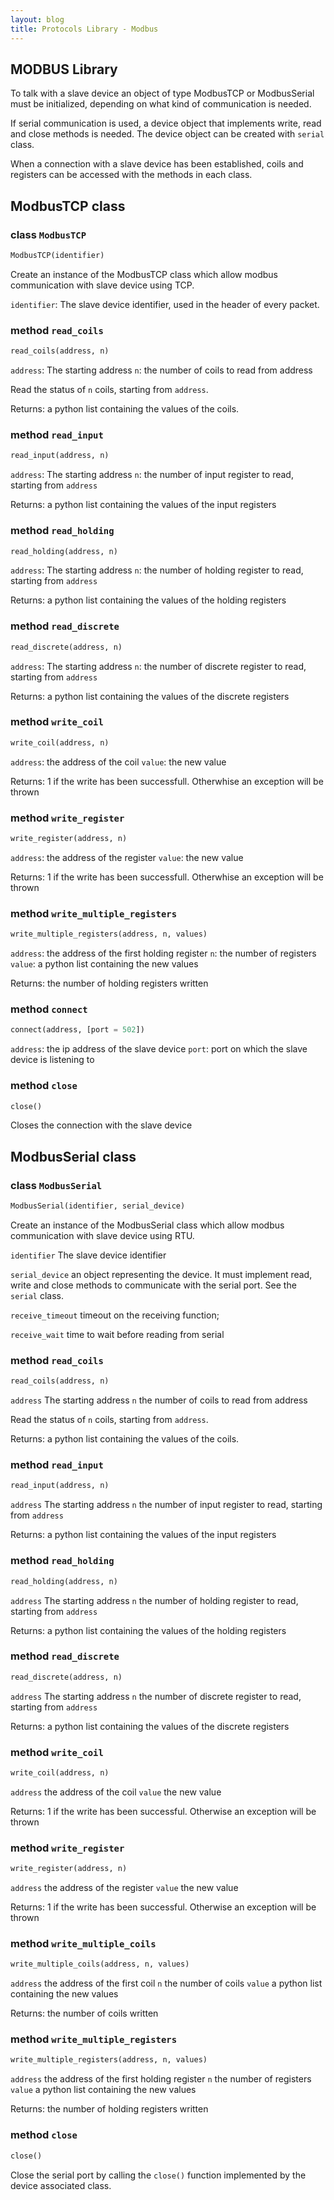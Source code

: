 ```yaml
---
layout: blog
title: Protocols Library - Modbus
---
```

## MODBUS Library

To talk with a slave device an object of type ModbusTCP or ModbusSerial must be initialized, depending on what kind of communication is needed.

If serial communication is used, a device object that implements write, read and close methods is needed. The device object can be created with `serial` class.

When a connection with a slave device has been established, coils and registers can be accessed with the methods in each class.

## ModbusTCP class

### class `ModbusTCP`
```python
ModbusTCP(identifier)
```

Create an instance of the ModbusTCP class which allow modbus communication with slave device using TCP.

`identifier`: The slave device identifier, used in the header of every packet.


### method `read_coils`
```python
read_coils(address, n)
```

`address`: The starting address
`n`: the number of coils to read from address


Read the status of `n` coils, starting from `address`.

Returns:
a python list containing the values of the coils.


### method `read_input`
```python
read_input(address, n)
```

`address`: The starting address
`n`: the number of input register to read, starting from `address`

Returns:
a python list containing the values of the input registers


### method `read_holding`
```python
read_holding(address, n)
```

`address`: The starting address
`n`: the number of holding register to read, starting from `address`

Returns:
a python list containing the values of the holding registers


### method `read_discrete`
```python
read_discrete(address, n)
```

`address`: The starting address
`n`: the number of discrete register to read, starting from `address`

Returns:
a python list containing the values of the discrete registers


### method `write_coil`
```python
write_coil(address, n)
```

`address`: the address of the coil
`value`: the new value

Returns:
1 if the write has been successfull. Otherwhise an exception will be thrown


### method `write_register`
```python
write_register(address, n)
```

`address`: the address of the register
`value`: the new value

Returns:
1 if the write has been successfull. Otherwhise an exception will be thrown


### method `write_multiple_registers`
```python
write_multiple_registers(address, n, values)
```

`address`: the address of the first holding register
`n`: the number of registers
`value`: a python list containing the new values

Returns:
the number of holding registers written


### method `connect`
```python
connect(address, [port = 502])
```

`address`: the ip address of the slave device
`port`: port on which the slave device is listening to


### method `close`
```python
close()
```

Closes the connection with the slave device


## ModbusSerial class

### class `ModbusSerial`
```python
ModbusSerial(identifier, serial_device)
```
Create an instance of the ModbusSerial class which allow modbus communication with slave device using RTU.

`identifier` The slave device identifier

`serial_device` an object representing the device. It must implement read, write and close methods to communicate with the serial port. See the `serial` class.

`receive_timeout` timeout on the receiving function;

`receive_wait` time to wait before reading from serial


### method `read_coils`
```python
read_coils(address, n)
```

`address` The starting address
`n` the number of coils to read from address


Read the status of `n` coils, starting from `address`.

Returns:
a python list containing the values of the coils.


### method `read_input`
```python
read_input(address, n)
```

`address` The starting address
`n` the number of input register to read, starting from `address`

Returns:
a python list containing the values of the input registers


### method `read_holding`
```python
read_holding(address, n)
```

`address` The starting address
`n` the number of holding register to read, starting from `address`

Returns:
a python list containing the values of the holding registers


### method `read_discrete`
```python
read_discrete(address, n)
```

`address` The starting address
`n` the number of discrete register to read, starting from `address`

Returns:
a python list containing the values of the discrete registers


### method `write_coil`
```python
write_coil(address, n)
```

`address` the address of the coil
`value` the new value

Returns:
1 if the write has been successful. Otherwise an exception will be thrown


### method `write_register`
```python
write_register(address, n)
```

`address` the address of the register
`value` the new value

Returns:
1 if the write has been successful. Otherwise an exception will be thrown


### method `write_multiple_coils`
```python
write_multiple_coils(address, n, values)
```

`address` the address of the first coil
`n` the number of coils
`value` a python list containing the new values

Returns:
the number of coils written


### method `write_multiple_registers`
```python
write_multiple_registers(address, n, values)
```

`address` the address of the first holding register
`n` the number of registers
`value` a python list containing the new values

Returns:
the number of holding registers written


### method `close`
```python
close()
```

Close the serial port by calling the `close()` function implemented by the device associated class.
